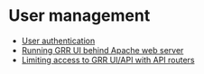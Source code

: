 # User management

* [User authentication](authentication.md)
* [Running GRR UI behind Apache web server](running-behind-apache.md)
* [Limiting access to GRR UI/API with API routers](limiting-access-with-routers.md)
